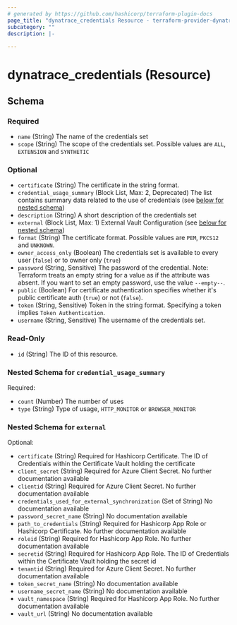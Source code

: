 ```yaml
---
# generated by https://github.com/hashicorp/terraform-plugin-docs
page_title: "dynatrace_credentials Resource - terraform-provider-dynatrace"
subcategory: ""
description: |-
  
---
```


# dynatrace_credentials (Resource)





<!-- schema generated by tfplugindocs -->
## Schema

### Required

- `name` (String) The name of the credentials set
- `scope` (String) The scope of the credentials set. Possible values are `ALL`, `EXTENSION` and `SYNTHETIC`

### Optional

- `certificate` (String) The certificate in the string format.
- `credential_usage_summary` (Block List, Max: 2, Deprecated) The list contains summary data related to the use of credentials (see [below for nested schema](#nestedblock--credential_usage_summary))
- `description` (String) A short description of the credentials set
- `external` (Block List, Max: 1) External Vault Configuration (see [below for nested schema](#nestedblock--external))
- `format` (String) The certificate format. Possible values are `PEM`, `PKCS12` and `UNKNOWN`.
- `owner_access_only` (Boolean) The credentials set is available to every user (`false`) or to owner only (`true`)
- `password` (String, Sensitive) The password of the credential. Note: Terraform treats an empty string for a value as if the attribute was absent. If you want to set an empty password, use the value `--empty--`.
- `public` (Boolean) For certificate authentication specifies whether it's public certificate auth (`true`) or not (`false`).
- `token` (String, Sensitive) Token in the string format. Specifying a token implies `Token Authentication`.
- `username` (String, Sensitive) The username of the credentials set.

### Read-Only

- `id` (String) The ID of this resource.

<a id="nestedblock--credential_usage_summary"></a>
### Nested Schema for `credential_usage_summary`

Required:

- `count` (Number) The number of uses
- `type` (String) Type of usage, `HTTP_MONITOR` or `BROWSER_MONITOR`


<a id="nestedblock--external"></a>
### Nested Schema for `external`

Optional:

- `certificate` (String) Required for Hashicorp Certificate. The ID of Credentials within the Certificate Vault holding the certificate
- `client_secret` (String) Required for Azure Client Secret. No further documentation available
- `clientid` (String) Required for Azure Client Secret. No further documentation available
- `credentials_used_for_external_synchronization` (Set of String) No documentation available
- `password_secret_name` (String) No documentation available
- `path_to_credentials` (String) Required for Hashicorp App Role or Hashicorp Certificate. No further documentation available
- `roleid` (String) Required for Hashicorp App Role. No further documentation available
- `secretid` (String) Required for Hashicorp App Role. The ID of Credentials within the Certificate Vault holding the secret id
- `tenantid` (String) Required for Azure Client Secret. No further documentation available
- `token_secret_name` (String) No documentation available
- `username_secret_name` (String) No documentation available
- `vault_namespace` (String) Required for Hashicorp App Role. No further documentation available
- `vault_url` (String) No documentation available


